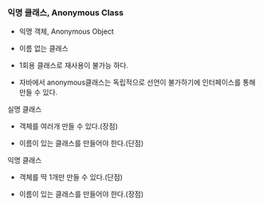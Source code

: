 ### 익명 클래스, Anonymous Class

- 익명 객체, Anonymous Object

- 이름 없는 클래스

- 1회용 클래스로 재사용이 불가능 하다.

- 자바에서 anonymous클래스는 독립적으로 선언이 불가하기에 인터페이스를 통해 만들 수 있다.

실명 클래스

- 객체를 여러개 만들 수 있다.(장점)

- 이름이 있는 클래스를 만들어야 한다.(단점)

익명 클래스

- 객체를 딱 1개만 만들 수 있다.(단점)

- 이름이 있는 클래스를 만들어야 한다.(장점)


